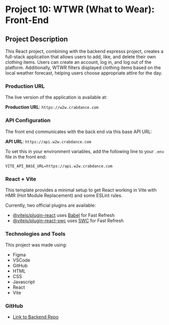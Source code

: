 # Project 10: WTWR (What to Wear): Front-End

## Project Description

This React project, combining with the backend expresss project, creates a full-stack application that allows users to add, like, and delete their own clothing items. Users can create an account, log in, and log out of the platform. Additionally, WTWR filters displayed clothing items based on the local weather forecast, helping users choose appropriate attire for the day.

### Production URL

The live version of the application is available at:

**Production URL**: `https://w2w.crabdance.com`

### API Configuration

The front end communicates with the back end via this base API URL:

**API URL**: `https://api.w2w.crabdance.com`

To set this in your environment variables, add the following line to your `.env` file in the front end:

```plaintext
VITE_API_BASE_URL=https://api.w2w.crabdance.com
```

### React + Vite

This template provides a minimal setup to get React working in Vite with HMR (Hot Module Replacement) and some ESLint rules.

Currently, two official plugins are available:

- [@vitejs/plugin-react](https://github.com/vitejs/vite-plugin-react/blob/main/packages/plugin-react/README.md) uses [Babel](https://babeljs.io/) for Fast Refresh
- [@vitejs/plugin-react-swc](https://github.com/vitejs/vite-plugin-react-swc) uses [SWC](https://swc.rs/) for Fast Refresh

### Technologies and Tools

This project was made using:

- Figma
- VSCode
- GitHub
- HTML
- CSS
- Javascript
- React
- Vite

### GitHub

- [Link to Backend Repo](https://github.com/trangmtruong/se_project_express.git)
